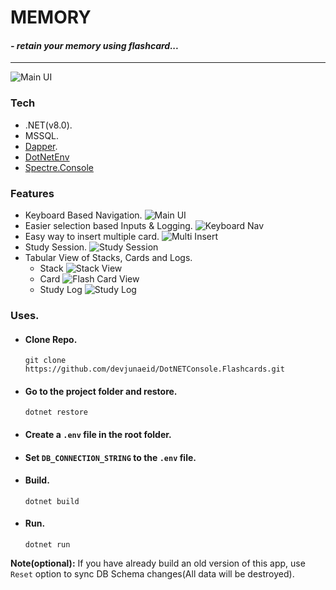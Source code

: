 # MEMORY
#### *- retain your memory using flashcard...*

---------------
![Main UI](Public/MainUI.png)
### Tech
- .NET(v8.0).
- MSSQL.
- [Dapper](https://www.learndapper.com).
- [DotNetEnv](https://www.nuget.org/packages/DotNetEnv/1.2.0)
- [Spectre.Console](https://spectreconsole.net)


### Features
- Keyboard Based Navigation.
  ![Main UI](Public/MainUI.png)
- Easier selection based Inputs & Logging.
  ![Keyboard Nav](Public/KeyboardNav.png)
- Easy way to insert multiple card.
  ![Multi Insert](Public/MultiInsert.png)
- Study Session.
  ![Study Session](Public/StudySession.png)
- Tabular View of Stacks, Cards and Logs.
  - Stack
    ![Stack View](Public/StackView.png)
  - Card
    ![Flash Card View](Public/CardView.png)
  - Study Log
    ![Study Log](Public/LogView.png)


### Uses.
- #### Clone Repo.
  `git clone https://github.com/devjunaeid/DotNETConsole.Flashcards.git`
- #### Go to the project folder and restore.
    `dotnet restore`
- #### Create a `.env` file in the root folder.
- #### Set `DB_CONNECTION_STRING` to the `.env` file.
- #### Build.
    `dotnet build`
- #### Run.
    `dotnet run`

**Note(optional):** If you have already build an old version of this app, use `Reset` option to sync DB Schema changes(All data will be destroyed).
